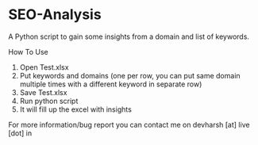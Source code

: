 # SEO-Analysis
A Python script to gain some insights from a domain and list of keywords.

How To Use
1. Open Test.xlsx
2. Put keywords and domains (one per row, you can put same domain multiple times with a different keyword in separate row)
3. Save Test.xlsx
4. Run python script
5. It will fill up the excel with insights

For more information/bug report you can contact me on devharsh [at] live [dot] in
